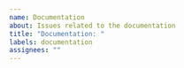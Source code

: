 ```yaml
---
name: Documentation
about: Issues related to the documentation
title: "Documentation: "
labels: documentation
assignees: ""
---
```

